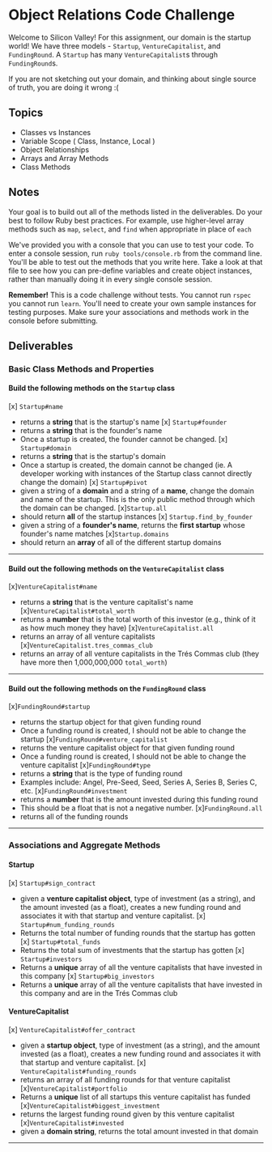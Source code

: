 # Object Relations Code Challenge

Welcome to Silicon Valley! For this assignment, our domain is the startup world! We have three models - `Startup`, `VentureCapitalist`, and `FundingRound`. A `Startup` has many `VentureCapitalist`s through `FundingRound`s.

If you are not sketching out your domain, and thinking about single source of truth,
you are doing it wrong :(

## Topics

- Classes vs Instances
- Variable Scope ( Class, Instance, Local )
- Object Relationships
- Arrays and Array Methods
- Class Methods

## Notes

Your goal is to build out all of the methods listed in the deliverables. Do your best to follow Ruby best practices. For example, use higher-level array methods such as `map`, `select`, and `find` when appropriate in place of `each`

We've provided you with a console that you can use to test your code. To enter a console session, run `ruby tools/console.rb` from the command line. You'll be able to test out the methods that you write here. Take a look at that file to see how you can pre-define variables and create object instances, rather than manually doing it in every single console session.

**Remember!** This is a code challenge without tests. You cannot run `rspec` you cannot run `learn`. You'll need to create your own sample instances for testing purposes. Make sure your associations and methods work in the console before submitting.

## Deliverables

### Basic Class Methods and Properties

#### Build the following methods on the `Startup` class

[x] `Startup#name`
  - returns a **string** that is the startup's name
[x] `Startup#founder`
  - returns a **string** that is the founder's name
  - Once a startup is created, the founder cannot be changed.
[x] `Startup#domain`
  - returns a **string** that is the startup's domain
  - Once a startup is created, the domain cannot be changed (ie. A developer working with instances of the Startup class cannot directly change the domain)
[x] `Startup#pivot`
  - given a string of a **domain** and a string of a **name**, change the domain and name of the startup. This is the only public method through which the domain can be changed.
[x]`Startup.all`
  - should return **all** of the startup instances
[x] `Startup.find_by_founder`
  - given a string of a **founder's name**, returns the **first startup** whose founder's name matches
[x]`Startup.domains`
  - should return an **array** of all of the different startup domains

---

#### Build out the following methods on the `VentureCapitalist` class

[x]`VentureCapitalist#name`
  - returns a **string** that is the venture capitalist's name
[x]`VentureCapitalist#total_worth`
  - returns a **number** that is the total worth of this investor (e.g., think of it as how much money they have)
[x]`VentureCapitalist.all`
  - returns an array of all venture capitalists
[x]`VentureCapitalist.tres_commas_club`
  - returns an array of all venture capitalists in the Trés Commas club (they have more then 1,000,000,000 `total_worth`)

---

#### Build out the following methods on the `FundingRound` class

[x]`FundingRound#startup`
  - returns the startup object for that given funding round
  - Once a funding round is created, I should not be able to change the startup
[x]`FundingRound#venture_capitalist`
  - returns the venture capitalist object for that given funding round
  - Once a funding round is created, I should not be able to change the venture capitalist
[x]`FundingRound#type`
  - returns a **string** that is the type of funding round
  - Examples include: Angel, Pre-Seed, Seed, Series A, Series B, Series C, etc.
[x]`FundingRound#investment`
  - returns a **number** that is the amount invested during this funding round
  - This should be a float that is not a negative number.
[x]`FundingRound.all`
  - returns all of the funding rounds

---

### Associations and Aggregate Methods

#### Startup

[x] `Startup#sign_contract`
  - given a **venture capitalist object**, type of investment (as a string), and the amount invested (as a float), creates a new funding round and associates it with that startup and venture capitalist.
[x] `Startup#num_funding_rounds`
  - Returns the total number of funding rounds that the startup has gotten
[x] `Startup#total_funds`
  - Returns the total sum of investments that the startup has gotten
[x] `Startup#investors`
  - Returns a **unique** array of all the venture capitalists that have invested in this company
[x] `Startup#big_investors`
  - Returns a **unique** array of all the venture capitalists that have invested in this company and are in the Trés Commas club

#### VentureCapitalist

[x] `VentureCapitalist#offer_contract`
  - given a **startup object**, type of investment (as a string), and the amount invested (as a float), creates a new funding round and associates it with that startup and venture capitalist.
[x] `VentureCapitalist#funding_rounds`
  - returns an array of all funding rounds for that venture capitalist
[x]`VentureCapitalist#portfolio`
  - Returns a **unique** list of all startups this venture capitalist has funded
[x]`VentureCapitalist#biggest_investment`
  - returns the largest funding round given by this venture capitalist
[x]`VentureCapitalist#invested`
  - given a **domain string**, returns the total amount invested in that domain

---
